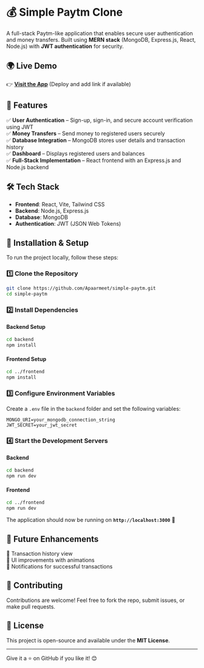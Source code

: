 
# 💰 Simple Paytm Clone

A full-stack Paytm-like application that enables secure user authentication and money transfers. Built using **MERN stack** (MongoDB, Express.js, React, Node.js) with **JWT authentication** for security.

## 🌍 Live Demo  
👉 **[Visit the App](#)** (Deploy and add link if available)

## 🚀 Features  
✅ **User Authentication** – Sign-up, sign-in, and secure account verification using JWT  
✅ **Money Transfers** – Send money to registered users securely  
✅ **Database Integration** – MongoDB stores user details and transaction history  
✅ **Dashboard** – Displays registered users and balances  
✅ **Full-Stack Implementation** – React frontend with an Express.js and Node.js backend  

## 🛠️ Tech Stack  
- **Frontend**: React, Vite, Tailwind CSS  
- **Backend**: Node.js, Express.js  
- **Database**: MongoDB  
- **Authentication**: JWT (JSON Web Tokens)  

## 🔧 Installation & Setup  
To run the project locally, follow these steps:

### 1️⃣ Clone the Repository  
```bash
git clone https://github.com/Apaarmeet/simple-paytm.git
cd simple-paytm
```

### 2️⃣ Install Dependencies  
#### Backend Setup  
```bash
cd backend
npm install
```
#### Frontend Setup  
```bash
cd ../frontend
npm install
```

### 3️⃣ Configure Environment Variables  
Create a `.env` file in the `backend` folder and set the following variables:  
```
MONGO_URI=your_mongodb_connection_string
JWT_SECRET=your_jwt_secret
```

### 4️⃣ Start the Development Servers  
#### Backend  
```bash
cd backend
npm run dev
```
#### Frontend  
```bash
cd ../frontend
npm run dev
```

The application should now be running on **`http://localhost:3000`** 🎉  

## 📌 Future Enhancements  
🔹 Transaction history view  
🔹 UI improvements with animations  
🔹 Notifications for successful transactions  

## 🤝 Contributing  
Contributions are welcome! Feel free to fork the repo, submit issues, or make pull requests.  

## 📜 License  
This project is open-source and available under the **MIT License**.  

---

Give it a ⭐ on GitHub if you like it! 😊

